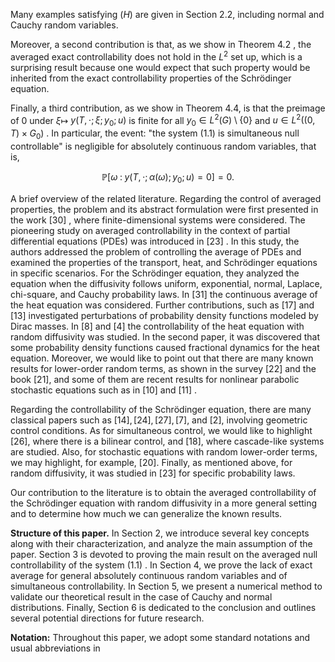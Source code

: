 Many examples satisfying  $(H)$  are given in Section 2.2, including normal and Cauchy random variables.

Moreover, a second contribution is that, as we show in Theorem  $4.2$ , the averaged exact controllability does not hold in the  $L^2$  set up, which is a surprising result because one would expect that such property would be inherited from the exact controllability properties of the Schrödinger equation.

Finally, a third contribution, as we show in Theorem 4.4, is that the preimage of 0 under  $\xi \mapsto$  $y(T, \cdot; \xi; y_0; u)$  is finite for all  $y_0 \in L^2(G) \setminus \{0\}$  and  $u \in L^2((0,T) \times G_0)$ . In particular, the event: "the system  $(1.1)$  is simultaneous null controllable" is negligible for absolutely continuous random variables, that is,

$$\mathbb{P}\left[\omega \; : \; y(T,\cdot;\alpha(\omega);y_0;u)=0\right]=0.$$

A brief overview of the related literature. Regarding the control of averaged properties, the problem and its abstract formulation were first presented in the work  $[30]$ , where finite-dimensional systems were considered. The pioneering study on averaged controllability in the context of partial differential equations (PDEs) was introduced in  $[23]$ . In this study, the authors addressed the problem of controlling the average of PDEs and examined the properties of the transport, heat, and Schrödinger equations in specific scenarios. For the Schrödinger equation, they analyzed the equation when the diffusivity follows uniform, exponential, normal, Laplace, chi-square, and Cauchy probability laws. In [31] the continuous average of the heat equation was considered. Further contributions, such as  $[17]$ and [13] investigated perturbations of probability density functions modeled by Dirac masses. In [8] and [4] the controllability of the heat equation with random diffusivity was studied. In the second paper, it was discovered that some probability density functions caused fractional dynamics for the heat equation. Moreover, we would like to point out that there are many known results for lower-order random terms, as shown in the survey [22] and the book [21], and some of them are recent results for nonlinear parabolic stochastic equations such as in  $[10]$  and  $[11]$ .

Regarding the controllability of the Schrödinger equation, there are many classical papers such as  $[14], [24], [27], [7],$  and  $[2],$  involving geometric control conditions. As for simultaneous control, we would like to highlight [26], where there is a bilinear control, and [18], where cascade-like systems are studied. Also, for stochastic equations with random lower-order terms, we may highlight, for example, [20]. Finally, as mentioned above, for random diffusivity, it was studied in [23] for specific probability laws.

Our contribution to the literature is to obtain the averaged controllability of the Schrödinger equation with random diffusivity in a more general setting and to determine how much we can generalize the known results.

**Structure of this paper.** In Section 2, we introduce several key concepts along with their characterization, and analyze the main assumption of the paper. Section 3 is devoted to proving the main result on the averaged null controllability of the system  $(1.1)$ . In Section 4, we prove the lack of exact average for general absolutely continuous random variables and of simultaneous controllability. In Section 5, we present a numerical method to validate our theoretical result in the case of Cauchy and normal distributions. Finally, Section 6 is dedicated to the conclusion and outlines several potential directions for future research.

**Notation:** Throughout this paper, we adopt some standard notations and usual abbreviations in
